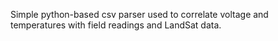 Simple python-based csv parser used to correlate voltage and temperatures with field readings and LandSat data.